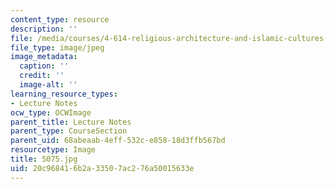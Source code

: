 ```yaml
---
content_type: resource
description: ''
file: /media/courses/4-614-religious-architecture-and-islamic-cultures-fall-2002/20c968416b2a33507ac276a50015633e_5075.jpg
file_type: image/jpeg
image_metadata:
  caption: ''
  credit: ''
  image-alt: ''
learning_resource_types:
- Lecture Notes
ocw_type: OCWImage
parent_title: Lecture Notes
parent_type: CourseSection
parent_uid: 68abeaab-4eff-532c-e858-18d3ffb567bd
resourcetype: Image
title: 5075.jpg
uid: 20c96841-6b2a-3350-7ac2-76a50015633e
---
```

